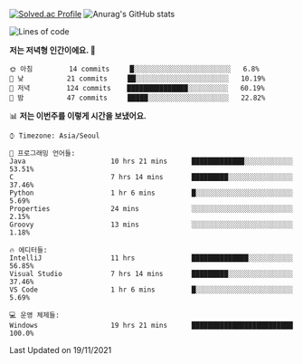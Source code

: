 

<!--
**PungwonLee/PungwonLee** is a ✨ _special_ ✨ repository because its `README.md` (this file) appears on your GitHub profile.

Here are some ideas to get you started:

- 🔭 I’m currently working on ...
- 🌱 I’m currently learning ...
- 👯 I’m looking to collaborate on ...
- 🤔 I’m looking for help with ...
- 💬 Ask me about ...
- 📫 How to reach me: ...
- 😄 Pronouns: ...
- ⚡ Fun fact: ...
-->
[![Solved.ac Profile](http://mazassumnida.wtf/api/v2/generate_badge?boj=vnddnjs00)](https://solved.ac/vnddnjs00/)
![Anurag's GitHub stats](https://github-readme-stats.vercel.app/api?username=PungwonLee&show_icons=true&theme=radical)
<!--START_SECTION:waka-->
![Lines of code](https://img.shields.io/badge/%EC%A0%80%EB%8A%94%20%EC%97%AC%ED%83%9C%EA%B9%8C%EC%A7%80%20-86674%20%EC%A4%84%EC%9D%98%20%EC%BD%94%EB%93%9C%EB%A5%BC%20%EC%9E%91%EC%84%B1%ED%96%88%EC%96%B4%EC%9A%94.-blue)

**저는 저녁형 인간이에요. 🦉** 

```text
🌞 아침         14 commits     █░░░░░░░░░░░░░░░░░░░░░░░░   6.8% 
🌆 낮　         21 commits     ██░░░░░░░░░░░░░░░░░░░░░░░   10.19% 
🌃 저녁         124 commits    ███████████████░░░░░░░░░░   60.19% 
🌙 밤　         47 commits     █████░░░░░░░░░░░░░░░░░░░░   22.82%

```


📊 **저는 이번주를 이렇게 시간을 보냈어요.** 

```text
⌚︎ Timezone: Asia/Seoul

💬 프로그래밍 언어들: 
Java                     10 hrs 21 mins      █████████████░░░░░░░░░░░░   53.51% 
C                        7 hrs 14 mins       █████████░░░░░░░░░░░░░░░░   37.46% 
Python                   1 hr 6 mins         █░░░░░░░░░░░░░░░░░░░░░░░░   5.69% 
Properties               24 mins             ░░░░░░░░░░░░░░░░░░░░░░░░░   2.15% 
Groovy                   13 mins             ░░░░░░░░░░░░░░░░░░░░░░░░░   1.18%

🔥 에디터들: 
IntelliJ                 11 hrs              ██████████████░░░░░░░░░░░   56.85% 
Visual Studio            7 hrs 14 mins       █████████░░░░░░░░░░░░░░░░   37.46% 
VS Code                  1 hr 6 mins         █░░░░░░░░░░░░░░░░░░░░░░░░   5.69%

💻 운영 체제들: 
Windows                  19 hrs 21 mins      █████████████████████████   100.0%

```


 Last Updated on 19/11/2021
<!--END_SECTION:waka-->
